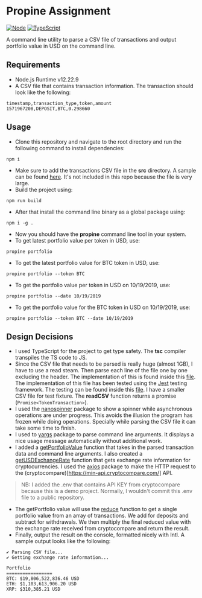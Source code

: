 # Propine Assignment
[![Node](https://img.shields.io/badge/-Node.js-808080?logo=node.js&colorA=404040&logoColor=66cc33)](https://www.npmjs.com/package/preferred-node-version)
[![TypeScript](https://img.shields.io/badge/-TypeScript-808080?logo=typescript&colorA=404040&logoColor=0096ff)](/types/main.d.ts)

A command line utility to parse a CSV file of transactions and output
portfolio value in USD on the command line.

## Requirements
* Node.js Runtime v12.22.9
* A CSV file that contains transaction information. The transaction should look like the following:
```
timestamp,transaction_type,token,amount
1571967208,DEPOSIT,BTC,0.298660
```

## Usage
- Clone this repository and navigate to the root directory and run the following command to install dependencies:
```
npm i
```
- Make sure to add the transactions CSV file in the **src** directory. A sample can be found [here](https://s3-ap-southeast-1.amazonaws.com/static.propine.com/transactions.csv.zip). It's not included in this repo because the file is very large.
- Build the project using:
```
npm run build
```
- After that install the command line binary as a global package using:
```
npm i -g .
```
- Now you should have the **propine** command line tool in your system.
- To get latest portfolio value per token in USD, use:
```
propine portfolio
```
- To get the latest portfolio value for BTC token in USD, use:
```
propine portfolio --token BTC
```
- To get the portfolio value per token in USD on 10/19/2019, use:
```
propine portfolio --date 10/19/2019
```
- To get the portfolio value for the BTC token in USD on 10/19/2019, use:
```
propine portfolio --token BTC --date 10/19/2019
```

## Design Decisions
- I used TypeScript for the project to get type safety. The **tsc** compiler transpiles the TS code to JS.
- Since the CSV file that needs to be parsed is really huge (almost 1GB), I have to use a read steam. Then parse each line of the file one by one excluding the header. The implementation of this is found inside this [file](https://github.com/nebiyuelias1/propine-assignment/blob/main/src/utils/read-csv.ts). The implementation of this file has been tested using the [Jest](https://jestjs.io/) testing framework. The testing can be found inside this [file](https://github.com/nebiyuelias1/propine-assignment/blob/main/src/tests/utils/read-csv.test.ts). I have a smaller CSV file for test fixture. The __readCSV__ function returns a promise (```Promise<TokenTransaction>```).
- I used the [nanospinner](https://www.npmjs.com/package/nanospinner) package to show a spinner while asynchronous operations are under progress. This avoids the illusion the program has frozen while doing operations. Specially while parsing the CSV file it can take some time to finish.
- I used to [yargs](https://github.com/yargs/yargs) package to parse command line arguments. It displays a nice usage message automatically without additional work.
- I added a [getPortfolioValue](https://github.com/nebiyuelias1/propine-assignment/blob/main/src/utils/get-portfolio-value.ts) function that takes in the parsed transaction data and command line arguments. I also created a [getUSDExchangeRate](https://github.com/nebiyuelias1/propine-assignment/blob/main/src/utils/get-exchange-rate.ts) function that gets exchange rate information for cryptocurrencies. I used the [axios](https://www.npmjs.com/package/axios) package to make the HTTP request to the (cryptocompare)[https://min-api.cryptocompare.com/] API.
> NB: I added the .env that contains API KEY from cryptocompare because this is a demo project. Normally, I wouldn't commit this .env file to a public repository.
- The getPortfolio value will use the [reduce](https://developer.mozilla.org/en-US/docs/Web/JavaScript/Reference/Global_Objects/Array/reduce) function to get a single portfolio value from an array of transactions. We add for deposits and subtract for withdrawals. We then multiply the final reduced value with the exchange rate received from cryptocompare and return the result.
- Finally, output the result on the console, formatted nicely with Intl. A sample output looks like the following:
```
✔ Parsing CSV file...
✔ Getting exchange rate information...

Portfolio
=================
BTC: $19,806,522,836.46 USD
ETH: $1,103,613,906.20 USD
XRP: $310,385.21 USD
```